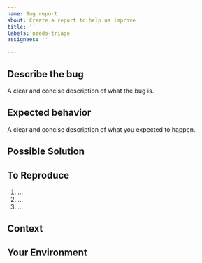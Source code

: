 ```yaml
---
name: Bug report
about: Create a report to help us improve
title: ''
labels: needs-triage
assignees: ''

---
```

<!--- Provide a general summary of the issue in the Title above -->

## Describe the bug
A clear and concise description of what the bug is.


## Expected behavior
A clear and concise description of what you expected to happen.


## Possible Solution
<!--- Not obligatory, but suggest a fix/reason for the bug, -->
<!--- or ideas how to implement the addition or change -->


## To Reproduce
<!--- Provide a link to a live example, or an unambiguous set of steps to -->
<!--- reproduce this bug. Include code to reproduce, if relevant -->

1. …
2. …
3. …


## Context
<!--- How has this issue affected you? What are you trying to accomplish? -->
<!--- Providing context helps us come up with a solution that is most useful in the real world -->


## Your Environment
<!--- Include as many relevant details about the environment you experienced the bug in -->

<!---
Please execute the following command and past the output:

```
pip install envinfopy[markdown]
python -m envinfopy --format=markdown SimpleSQLite sqliteschema
```
--->
